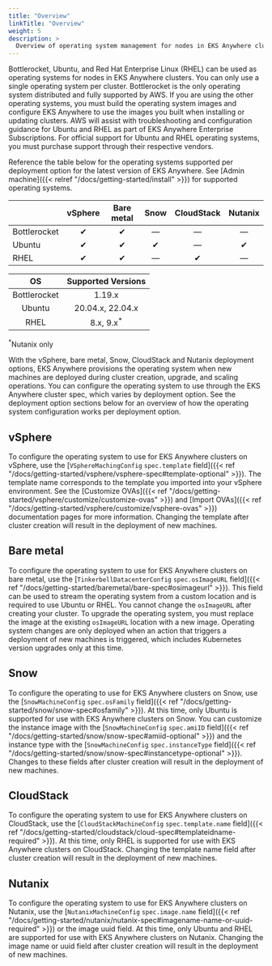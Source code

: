 ```yaml
---
title: "Overview"
linkTitle: "Overview"
weight: 5
description: >
  Overview of operating system management for nodes in EKS Anywhere clusters.
---
```


Bottlerocket, Ubuntu, and Red Hat Enterprise Linux (RHEL) can be used as operating systems for nodes in EKS Anywhere clusters. You can only use a single operating system per cluster. Bottlerocket is the only operating system distributed and fully supported by AWS. If you are using the other operating systems, you must build the operating system images and configure EKS Anywhere to use the images you built when installing or updating clusters. AWS will assist with troubleshooting and configuration guidance for Ubuntu and RHEL as part of EKS Anywhere Enterprise Subscriptions. For official support for Ubuntu and RHEL operating systems, you must purchase support through their respective vendors.

Reference the table below for the operating systems supported per deployment option for the latest version of EKS Anywhere. See [Admin machine]({{<  relref "/docs/getting-started/install" >}}) for supported operating systems.

|| vSphere | Bare metal | Snow | CloudStack | Nutanix |
| --- | :---: | :---: | :---: | :---: | :---: |
| Bottlerocket | &#10004; | &#10004; | &mdash; | &mdash; | &mdash; |
| Ubuntu | &#10004; | &#10004; | &#10004; | &mdash; | &#10004; |
| RHEL | &#10004; | &#10004; | &mdash; | &#10004; | &mdash; |

| OS | Supported Versions |
| :---: | :---: |
| Bottlerocket | 1.19.x |
| Ubuntu | 20.04.x, 22.04.x |
| RHEL | 8.x, 9.x<sup>*</sup> |

<sup>*</sup>Nutanix only

With the vSphere, bare metal, Snow, CloudStack and Nutanix deployment options, EKS Anywhere provisions the operating system when new machines are deployed during cluster creation, upgrade, and scaling operations. You can configure the operating system to use through the EKS Anywhere cluster spec, which varies by deployment option. See the deployment option sections below for an overview of how the operating system configuration works per deployment option.

## vSphere
To configure the operating system to use for EKS Anywhere clusters on vSphere, use the [`VSphereMachingConfig` `spec.template` field]({{< ref "/docs/getting-started/vsphere/vsphere-spec#template-optional" >}}). The template name corresponds to the template you imported into your vSphere environment. See the [Customize OVAs]({{< ref "/docs/getting-started/vsphere/customize/customize-ovas" >}}) and [Import OVAs]({{< ref "/docs/getting-started/vsphere/customize/vsphere-ovas" >}}) documentation pages for more information. Changing the template after cluster creation will result in the deployment of new machines.

## Bare metal
To configure the operating system to use for EKS Anywhere clusters on bare metal, use the [`TinkerbellDatacenterConfig` `spec.osImageURL` field]({{< ref "/docs/getting-started/baremetal/bare-spec#osimageurl" >}}). This field can be used to stream the operating system from a custom location and is required to use Ubuntu or RHEL. You cannot change the `osImageURL` after creating your cluster. To upgrade the operating system, you must replace the image at the existing `osImageURL` location with a new image. Operating system changes are only deployed when an action that triggers a deployment of new machines is triggered, which includes Kubernetes version upgrades only at this time.

## Snow
To configure the operating to use for EKS Anywhere clusters on Snow, use the [`SnowMachineConfig` `spec.osFamily` field]({{< ref "/docs/getting-started/snow/snow-spec#osfamily" >}}). At this time, only Ubuntu is supported for use with EKS Anywhere clusters on Snow. You can customize the instance image with the [`SnowMachineConfig` `spec.amiID` field]({{< ref "/docs/getting-started/snow/snow-spec#amiid-optional" >}}) and the instance type with the [`SnowMachineConfig` `spec.instanceType` field]({{< ref "/docs/getting-started/snow/snow-spec#instancetype-optional" >}}). Changes to these fields after cluster creation will result in the deployment of new machines.

## CloudStack
To configure the operating system to use for EKS Anywhere clusters on CloudStack, use the [`CloudStackMachineConfig` `spec.template.name` field]({{< ref "/docs/getting-started/cloudstack/cloud-spec#templateidname-required" >}}). At this time, only RHEL is supported for use with EKS Anywhere clusters on CloudStack. Changing the template name field after cluster creation will result in the deployment of new machines.

## Nutanix
To configure the operating system to use for EKS Anywhere clusters on Nutanix, use the [`NutanixMachineConfig` `spec.image.name` field]({{< ref "/docs/getting-started/nutanix/nutanix-spec#imagename-name-or-uuid-required" >}}) or the image uuid field. At this time, only Ubuntu and RHEL are supported for use with EKS Anywhere clusters on Nutanix. Changing the image name or uuid field after cluster creation will result in the deployment of new machines.
